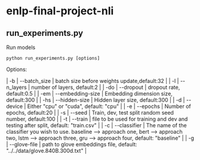 # enlp-final-project-nli


## run_experiments.py
Run models

`python run_experiments.py [options]`

Options:

| -b | --batch_size | batch size before weights update,default:32 |
| -l | --n_layers | number of layers, default:2 |
| -do | --dropout | dropout rate, default:0.5 |
| -em | --embedding-size | Embedding dimension size, default:300 |
| -hs | --hidden-size | Hidden layer size, default:300 |
| -d | --device | Either "cpu" or "cuda", default: "cpu" |
| -e | --epochs | Number of epochs, default:20 |
| -s | --seed | Train, dev, test split random seed number, default:100 |
| -t | --train | file to be used for training and dev and testing after split, default: "train.csv" |
| -c | --classifier | The name of the classifier you wish to use. baseline --> approach one, bert --> approach two, lstm --> approach three, gru --> approach four, default: "baseline" |
| -g | --glove-file | path to glove embeddings file, default: "../../data/glove.840B.300d.txt" |
